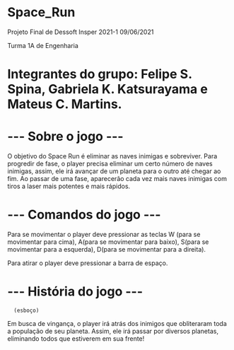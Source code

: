 # Space_Run
Projeto Final de Dessoft Insper 2021-1
09/06/2021

Turma 1A de Engenharia

# Integrantes do grupo: Felipe S. Spina, Gabriela K. Katsurayama e Mateus C. Martins.


# --- Sobre o jogo ---

O objetivo do Space Run é eliminar as naves inimigas e sobreviver. Para progredir de fase, o player precisa eliminar um certo número de naves inimigas, assim, ele irá avançar de um planeta para o outro até chegar ao fim. Ao passar de uma fase, aparecerão cada vez mais naves inimigas com tiros a laser mais potentes e mais rápidos.


# --- Comandos do jogo ---

Para se movimentar o player deve pressionar as teclas W (para se movimentar para cima), A(para se movimentar para baixo), S(para se movimentar para a esquerda), D(para se movimentar para a direita).

Para atirar o player deve pressionar a barra de espaço.


# --- História do jogo ---
      (esboço)

Em busca de vingança, o player irá atrás dos inimigos que obliteraram toda a população de seu planeta. Assim, ele irá passar por diversos planetas, eliminando todos que estiverem em sua frente!
